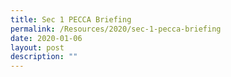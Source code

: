 ```yaml
---
title: Sec 1 PECCA Briefing
permalink: /Resources/2020/sec-1-pecca-briefing
date: 2020-01-06
layout: post
description: ""
---
```

